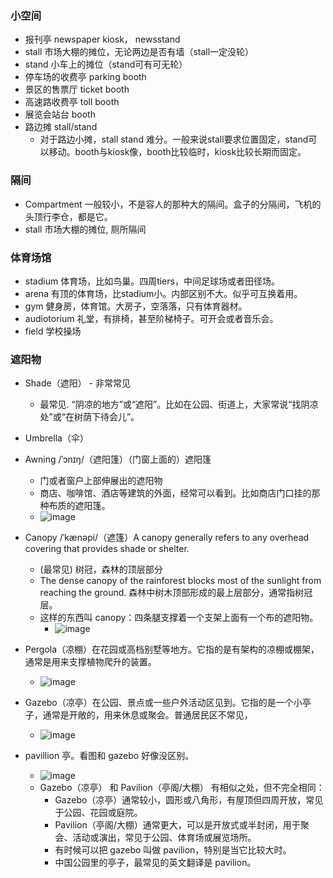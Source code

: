 ### 小空间
- 报刊亭 newspaper kiosk， newsstand
- stall 市场大棚的摊位，无论两边是否有墙（stall一定没轮）
- stand 小车上的摊位（stand可有可无轮）
- 停车场的收费亭 parking booth
- 景区的售票厅 ticket booth
- 高速路收费亭 toll booth
- 展览会站台 booth
- 路边摊 stall/stand
  - 对于路边小摊，stall stand 难分。一般来说stall要求位置固定，stand可以移动。booth与kiosk像，booth比较临时，kiosk比较长期而固定。

### 隔间
- Compartment 一般较小，不是容人的那种大的隔间。盒子的分隔间，飞机的头顶行李仓，都是它。
- stall 市场大棚的摊位, 厕所隔间

### 体育场馆
- stadium 体育场，比如鸟巢。四周tiers，中间足球场或者田径场。
- arena 有顶的体育场，比stadium小。内部区别不大。似乎可互换着用。
- gym 健身房，体育馆。大房子，空落落，只有体育器材。
- audiotorium 礼堂，有排椅，甚至阶梯椅子。可开会或者音乐会。
- field 学校操场

### 遮阳物
- Shade（遮阳） - 非常常见
  - 最常见. “阴凉的地方”或“遮阳”。比如在公园、街道上，大家常说“找阴凉处”或“在树荫下待会儿”。
- Umbrella（伞）
- Awning /ˈɔnɪŋ/（遮阳篷）（门窗上面的）遮阳篷
  - 门或者窗户上部伸展出的遮阳物
  - 商店、咖啡馆、酒店等建筑的外面，经常可以看到。比如商店门口挂的那种布质的遮阳篷。
  - ![image](https://github.com/user-attachments/assets/b724c379-bc8c-4bc8-ba5a-d09538cbf470)

- Canopy /ˈkænəpi/（遮篷）A canopy generally refers to any overhead covering that provides shade or shelter. 
  -  (最常见) 树冠，森林的顶层部分
    - The dense canopy of the rainforest blocks most of the sunlight from reaching the ground. 森林中树木顶部形成的最上层部分，通常指树冠层。
  - 这样的东西叫  canopy：四条腿支撑着一个支架上面有一个布的遮阳物。
    - ![image](https://github.com/user-attachments/assets/f64700ab-6ab9-476c-9536-4c33c7ad6a00)

- Pergola（凉棚）在花园或高档别墅等地方。它指的是有架构的凉棚或棚架，通常是用来支撑植物爬升的装置。 
  - ![image](https://github.com/user-attachments/assets/227d9342-0912-462e-99fb-d6720025b6e7)

- Gazebo（凉亭）在公园、景点或一些户外活动区见到。它指的是一个小亭子，通常是开敞的，用来休息或聚会。普通居民区不常见，
  - ![image](https://github.com/user-attachments/assets/60b4921e-f6cb-4b19-9fd8-84bb4c7ff953)

- pavillion 亭。看图和 gazebo 好像没区别。
  - ![image](https://github.com/user-attachments/assets/edcb42a5-fc64-4f74-968e-aa5bc61978af)
  - Gazebo（凉亭） 和 Pavilion（亭阁/大棚） 有相似之处，但不完全相同：
    - Gazebo（凉亭）通常较小，圆形或八角形，有屋顶但四周开放，常见于公园、花园或庭院。
    - Pavilion（亭阁/大棚）通常更大，可以是开放式或半封闭，用于聚会、活动或演出，常见于公园、体育场或展览场所。
    - 有时候可以把 gazebo 叫做 pavilion，特别是当它比较大时。
    - 中国公园里的亭子，最常见的英文翻译是 pavilion。
